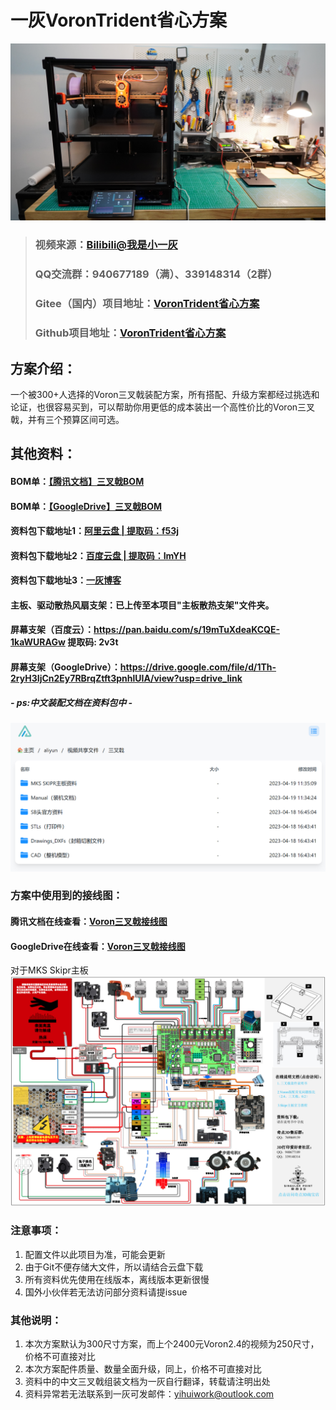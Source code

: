 # 一灰VoronTrident省心方案

![img_2.png](img_2.png)

>### **视频来源**：[Bilibili@我是小一灰](https://www.bilibili.com/video/BV1Na4y1G7fo "我是小一灰")
>### QQ交流群：940677189（满）、339148314（2群）
> ### **Gitee（国内）项目地址**：[VoronTrident省心方案](https://gitee.com/yifeilu/voron-trident "我是小一灰")
> ### **Github项目地址**：[VoronTrident省心方案](https://github.com/YihuiLu/VoronTrident "我是小一灰")

## 方案介绍：
一个被300+人选择的Voron三叉戟装配方案，所有搭配、升级方案都经过挑选和论证，也很容易买到，可以帮助你用更低的成本装出一个高性价比的Voron三叉戟，并有三个预算区间可选。

## 其他资料：
#### **BOM单**：[【腾讯文档】三叉戟BOM](https://docs.qq.com/sheet/DYk5tTHBpSEtPbVh6?tab=BB08J2 "我是小一灰")
#### **BOM单**：[【GoogleDrive】三叉戟BOM](https://drive.google.com/drive/folders/1CQs1cbmclPbKJLRexb8YkByajW4hnJqs?usp=sharing "我是小一灰")


#### **资料包下载地址1**：[阿里云盘 | 提取码：f53j](https://www.aliyundrive.com/s/3trxumG1iBN "我是小一灰")
#### **资料包下载地址2**：[百度云盘 | 提取码：ImYH](https://pan.baidu.com/s/1v2R7Pyi2rMt5dJELF42Imw?pwd=ImYH "我是小一灰")
#### **资料包下载地址3**：[一灰博客](https://drive.yifeilu.cn/aliyun/%E8%A7%86%E9%A2%91%E5%85%B1%E4%BA%AB%E6%96%87%E4%BB%B6/%E4%B8%89%E5%8F%89%E6%88%9F "我是小一灰")

#### 主板、驱动散热风扇支架：已上传至本项目"主板散热支架"文件夹。

#### 屏幕支架（百度云）：https://pan.baidu.com/s/19mTuXdeaKCQE-1kaWURAGw 提取码: 2v3t
#### 屏幕支架（GoogleDrive）：https://drive.google.com/file/d/1Th-2ryH3IjCn2Ey7RBrqZtft3pnhlUIA/view?usp=drive_link

##### - ps:中文装配文档在资料包中 -
![img_1.png](img_1.png)

### **方案中使用到的接线图：**

#### **腾讯文档在线查看**：[Voron三叉戟接线图](https://docs.qq.com/pdf/DYkhEa2V5WHFHUHd1? "我是小一灰")
#### **GoogleDrive在线查看**：[Voron三叉戟接线图](https://drive.google.com/file/d/12_wtBbF1vBpWM0nNy4lV2uWEw3sMo3vR/view?usp=drive_link "我是小一灰")

对于MKS Skipr主板
![img_3.png](img_3.png)

### 注意事项：

1. 配置文件以此项目为准，可能会更新
2. 由于Git不便存储大文件，所以请结合云盘下载
3. 所有资料优先使用在线版本，离线版本更新很慢
4. 国外小伙伴若无法访问部分资料请提issue

### 其他说明：

1. 本次方案默认为300尺寸方案，而上个2400元Voron2.4的视频为250尺寸，价格不可直接对比
2. 本次方案配件质量、数量全面升级，同上，价格不可直接对比
3. 资料中的中文三叉戟组装文档为一灰自行翻译，转载请注明出处
4. 资料异常若无法联系到一灰可发邮件：yihuiwork@outlook.com
